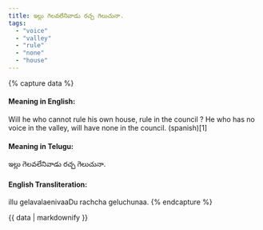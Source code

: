 ```yaml
---
title: ఇల్లు గెలవలేనివాడు రచ్చ గెలుచునా.
tags:
  - "voice"
  - "valley"
  - "rule"
  - "none"
  - "house"
---
```


{% capture data %}
#### Meaning in English:
Will he who cannot rule his own house, rule in the council ?
He who has no voice in the valley, will have none in the council. (spanish)[1]

#### Meaning in Telugu:
ఇల్లు గెలవలేనివాడు రచ్చ గెలుచునా.

#### English Transliteration:
illu gelavalaenivaaDu rachcha geluchunaa.
{% endcapture %}

{{ data | markdownify }}

